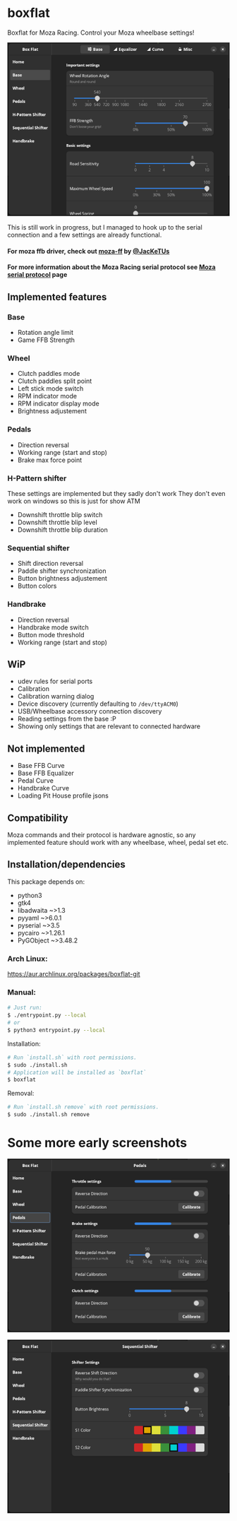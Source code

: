 # boxflat
Boxflat for Moza Racing. Control your Moza wheelbase settings!

![Base panel](./screens/base.png)

This is still work in progress, but I managed to hook up to the serial connection and a few settings are already functional.

#### For moza ffb driver, check out [moza-ff](https://github.com/JacKeTUs/moza-ff) by [@JacKeTUs](https://github.com/JacKeTUs)
#### For more information about the Moza Racing serial protocol see [Moza serial protocol](./moza-protocol.md) page

## Implemented features
### Base
- Rotation angle limit
- Game FFB Strength

### Wheel
- Clutch paddles mode
- Clutch paddles split point
- Left stick mode switch
- RPM indicator mode
- RPM indicator display mode
- Brightness adjustement

### Pedals
- Direction reversal
- Working range (start and stop)
- Brake max force point

### H-Pattern shifter
These settings are implemented but they sadly don't work
They don't even work on windows so this is just for show ATM
- Downshift throttle blip switch
- Downshift throttle blip level
- Downshift throttle blip duration

### Sequential shifter
- Shift direction reversal
- Paddle shifter synchronization
- Button brightness adjustement
- Button colors

### Handbrake
- Direction reversal
- Handbrake mode switch
- Button mode threshold
- Working range (start and stop)

## WiP
- udev rules for serial ports
- Calibration
- Calibration warning dialog
- Device discovery (currently defaulting to `/dev/ttyACM0`)
- USB/Wheelbase accessory connection discovery
- Reading settings from the base :P
- Showing only settings that are relevant to connected hardware

## Not implemented
- Base FFB Curve
- Base FFB Equalizer
- Pedal Curve
- Handbrake Curve
- Loading Pit House profile jsons

## Compatibility
Moza commands and their protocol is hardware agnostic, so any implemented feature should work with any wheelbase, wheel, pedal set etc.

## Installation/dependencies
This package depends on:
- python3
- gtk4
- libadwaita ~>1.3
- pyyaml ~>6.0.1
- pyserial ~>3.5
- pycairo ~>1.26.1
- PyGObject ~>3.48.2

### Arch Linux:
https://aur.archlinux.org/packages/boxflat-git

### Manual:
```bash
# Just run:
$ ./entrypoint.py --local
# or
$ python3 entrypoint.py --local
```
Installation:
```bash
# Run `install.sh` with root permissions.
$ sudo ./install.sh
# Application will be installed as `boxflat`
$ boxflat
```
Removal:
```bash
# Run `install.sh remove` with root permissions.
$ sudo ./install.sh remove
```

# Some more early screenshots
![Pedals panel](./screens/pedals.png)

![Sequential shifter panel](./screens/sequential.png)
